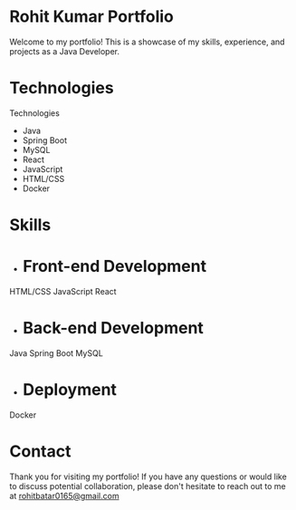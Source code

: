 # Rohit Kumar Portfolio

Welcome to my portfolio! This is a showcase of my skills, experience, and projects as a Java Developer.

# Technologies

Technologies
* Java
* Spring Boot
* MySQL
* React
* JavaScript
* HTML/CSS
* Docker



 # Skills
 * # Front-end Development
  HTML/CSS
  JavaScript
  React
  
* # Back-end Development 
 Java
 Spring Boot
 MySQL
 
 
 
* # Deployment
 Docker
 
 
# Contact
Thank you for visiting my portfolio! If you have any questions or would like to discuss potential collaboration, please don't hesitate to reach out to me at rohitbatar0165@gmail.com

